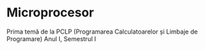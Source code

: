 # Microprocesor
Prima temă de la PCLP (Programarea Calculatoarelor și Limbaje de Programare)
Anul I, Semestrul I
